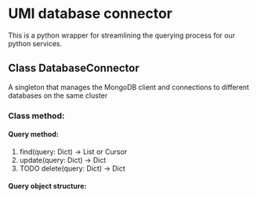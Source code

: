 # UMI database connector
This is a python wrapper for streamlining the querying process for our python services.

## Class DatabaseConnector
A singleton that manages the MongoDB client and connections to different databases on the same cluster

### Class method:

#### Query method:
1. find(query: Dict) -> List or Cursor
2. update(query: Dict) -> Dict
3. TODO delete(query: Dict) -> Dict

#### Query object structure:

